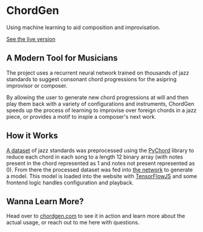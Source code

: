 # ChordGen

Using machine learning to aid composition and improvisation.

[See the live version](paulbiberstein.me/chordgen)

## A Modern Tool for Musicians

The project uses a recurrent neural network trained on thousands of jazz standards to suggest consonant chord progressions for the asipring improvisor or composer.

By allowing the user to generate new chord progressions at will and then play them back with a variety of configurations and instruments, ChordGen speeds up the process of learning to improvise over foreign chords in a jazz piece, or provides a motif to inspie a composer's next work.

## How it Works

[A dataset](https://github.com/keunwoochoi/lstm_real_book/blob/master/more_data_to_play_with/jazz_xlab.zip) of jazz standards was preprocessed using the [PyChord](https://github.com/P-bibs/PyChord) library to reduce each chord in each song to a length 12 binary array (with notes present in the chord represented as 1 and notes not present represented as 0). From there the processed dataset was fed into [the network](https://github.com/P-bibs/ChordGenModel) to generate a model. This model is loaded into the website with [TensorFlowJS](https://www.tensorflow.org/js) and some frontend logic handles configuration and playback.

## Wanna Learn More?

Head over to [chordgen.com](chordgen.com) to see it in action and learn more about the actual usage, or reach out to me here with questions.